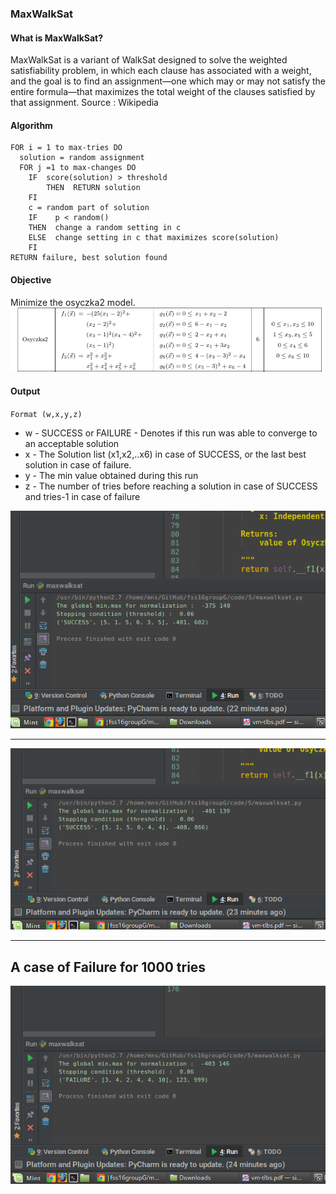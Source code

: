 ### MaxWalkSat

#### What is MaxWalkSat?
MaxWalkSat is a variant of WalkSat designed to solve the weighted satisfiability problem, in which each clause has associated with a weight, and the goal is to find an assignment—one which may or may not satisfy the entire formula—that maximizes the total weight of the clauses satisfied by that assignment.
Source : Wikipedia

#### Algorithm

```
FOR i = 1 to max-tries DO
  solution = random assignment
  FOR j =1 to max-changes DO
    IF  score(solution) > threshold
        THEN  RETURN solution
    FI
    c = random part of solution 
    IF    p < random()
    THEN  change a random setting in c
    ELSE  change setting in c that maximizes score(solution) 
    FI
RETURN failure, best solution found

```

#### Objective 
Minimize the osyczka2 model.
![osyczka2](./screen_shots/osyczka.png)

#### Output

`Format (w,x,y,z)`
* w - SUCCESS or FAILURE - Denotes if this run was able to converge to an acceptable solution
* x - The Solution list (x1,x2,..x6) in case of SUCCESS, or the last best solution in case of failure.
* y - The min value obtained during this run
* z - The number of tries before reaching a solution in case of SUCCESS and tries-1 in case of failure

![osyczka2](./screen_shots/output1.png)

------
![osyczka2](./screen_shots/output2.png)

------

A case of Failure for 1000 tries
------
![osyczka2](./screen_shots/output3.png)



